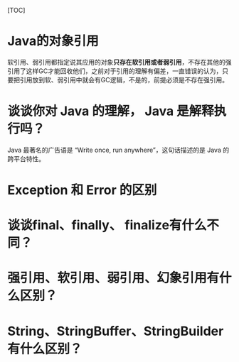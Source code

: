 

[TOC]

#  Java的对象引用

软引用、弱引用都指定说其应用的对象**只存在软引用或者弱引用**，不存在其他的强引用了这样GC才能回收他们，之前对于引用的理解有偏差，一直错误的认为，只要把引用放到软、弱引用中就会有GC逻辑，不是的，前提必须是不存在强引用。





# 谈谈你对 Java 的理解， Java 是解释执行吗？

Java 最著名的广告语是 “Write once, run anywhere”，这句话描述的是 Java 的跨平台特性。



# Exception 和 Error 的区别

# 谈谈final、finally、 finalize有什么不同？

# 强引用、软引用、弱引用、幻象引用有什么区别？

# String、StringBuffer、StringBuilder有什么区别？

